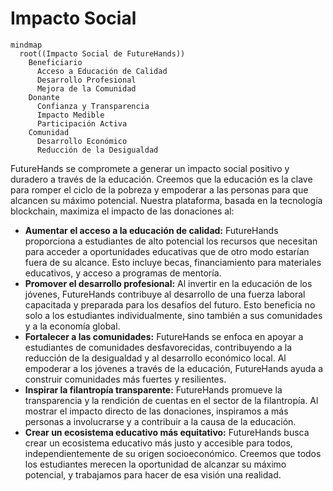 # Impacto Social

```mermaid
mindmap
  root((Impacto Social de FutureHands))
    Beneficiario
      Acceso a Educación de Calidad
      Desarrollo Profesional
      Mejora de la Comunidad
    Donante
      Confianza y Transparencia
      Impacto Medible
      Participación Activa
    Comunidad
      Desarrollo Económico
      Reducción de la Desigualdad
```

FutureHands se compromete a generar un impacto social positivo y duradero a través de la educación. Creemos que la educación es la clave para romper el ciclo de la pobreza y empoderar a las personas para que alcancen su máximo potencial. Nuestra plataforma, basada en la tecnología blockchain, maximiza el impacto de las donaciones al:

* **Aumentar el acceso a la educación de calidad:** FutureHands proporciona a estudiantes de alto potencial los recursos que necesitan para acceder a oportunidades educativas que de otro modo estarían fuera de su alcance. Esto incluye becas, financiamiento para materiales educativos, y acceso a programas de mentoría.
* **Promover el desarrollo profesional:** Al invertir en la educación de los jóvenes, FutureHands contribuye al desarrollo de una fuerza laboral capacitada y preparada para los desafíos del futuro. Esto beneficia no solo a los estudiantes individualmente, sino también a sus comunidades y a la economía global.
* **Fortalecer a las comunidades:** FutureHands se enfoca en apoyar a estudiantes de comunidades desfavorecidas, contribuyendo a la reducción de la desigualdad y al desarrollo económico local. Al empoderar a los jóvenes a través de la educación, FutureHands ayuda a construir comunidades más fuertes y resilientes.
* **Inspirar la filantropía transparente:** FutureHands promueve la transparencia y la rendición de cuentas en el sector de la filantropía. Al mostrar el impacto directo de las donaciones, inspiramos a más personas a involucrarse y a contribuir a la causa de la educación.
* **Crear un ecosistema educativo más equitativo:** FutureHands busca crear un ecosistema educativo más justo y accesible para todos, independientemente de su origen socioeconómico. Creemos que todos los estudiantes merecen la oportunidad de alcanzar su máximo potencial, y trabajamos para hacer de esa visión una realidad.
